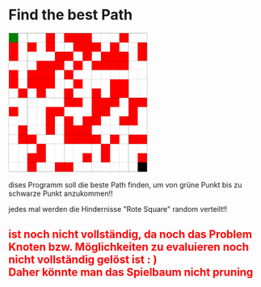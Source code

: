<h1>Find the best Path</h1>
<img src="bilder/Screenshot%202023-06-19%20162108.png" alt="gamePlay" width="275"  height="275"/>
<p>dises Programm soll die beste Path finden, um von grüne Punkt bis zu schwarze Punkt anzukommen!!</p>
<p>jedes mal werden die Hindernisse "Rote Square" random verteilt!!</p>

<h2><strong style="color:red;">ist noch nicht vollständig, da noch das Problem Knoten bzw. Möglichkeiten  zu evaluieren noch nicht vollständig gelöst ist : )
<br>
Daher könnte man das Spielbaum nicht pruning</strong></h2>
